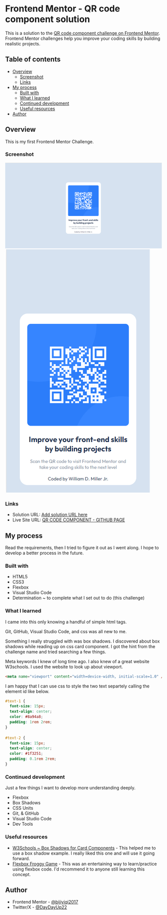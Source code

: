 # Frontend Mentor - QR code component solution

This is a solution to the [QR code component challenge on Frontend Mentor](https://www.frontendmentor.io/challenges/qr-code-component-iux_sIO_H). Frontend Mentor challenges help you improve your coding skills by building realistic projects.

## Table of contents

- [Overview](#overview)
  - [Screenshot](#screenshot)
  - [Links](#links)
- [My process](#my-process)
  - [Built with](#built-with)
  - [What I learned](#what-i-learned)
  - [Continued development](#continued-development)
  - [Useful resources](#useful-resources)
- [Author](#author)

## Overview

This is my first Frontend Mentor Challenge.

### Screenshot

![Desktop Screenshot](desktopScreenshot.png)
![Cellphone Screenshot](cellphoneScreenshot.png)
 

### Links

- Solution URL: [Add solution URL here](https://your-solution-url.com)
- Live Site URL: [QR CODE COMPONENT - GITHUB PAGE](https://bijiyiqi2017.github.io/QR-CODE-COMPONENT/)

## My process

Read the requirements, then I tried to figure it out as I went along. I hope to develop a better process in the future.

### Built with

- HTML5
- CSS3
- Flexbox
- Visual Studio Code
- Determination ~ to complete what I set out to do (this challenge)

### What I learned

I came into this only knowing a handful of simple html tags.

Git, GitHub, Visual Studio Code, and css was all new to me.

Something I really struggled with was box shadows. I discovered about box shadows while reading up on css card component. I got the hint from the challenge name and tried searching a few things.

Meta keywords I knew of long time ago. I also knew of a great website W3schools. I used the website to look up about viewport.

```html
<meta name="viewport" content="width=device-width, initial-scale=1.0" />
```

I am happy that I can use css to style the two text separtely calling the element id like below.

```css
#text-1 {
  font-size: 15px;
  text-align: center;
  color: #8a94a8;
  padding: 1rem 2rem;
}

#text-2 {
  font-size: 15px;
  text-align: center;
  color: #1f3251;
  padding: 0.1rem 2rem;
}
```

### Continued development

Just a few things I want to develop more understanding deeply.

- Flexbox
- Box Shadows
- CSS Units
- Git, & GitHub
- Visual Studio Code
- Dev Tools

### Useful resources

- [W3Schools ~ Box Shadows for Card Components](https://www.w3schools.com/howto/howto_css_cards.asp) - This helped me to use a box shadow example. I really liked this one and will use it going forward.
- [Flexbox Froggy Game](https://flexboxfroggy.com/) - This was an entertaining way to learn/practice using flexbox code. I'd recommend it to anyone still learning this concept.

## Author

- Frontend Mentor - [@bijiyiqi2017](https://www.frontendmentor.io/profile/bijiyiqi2017)
- Twitter/X - [@DayDayUp22](https://twitter.com/DayDayUp22)
